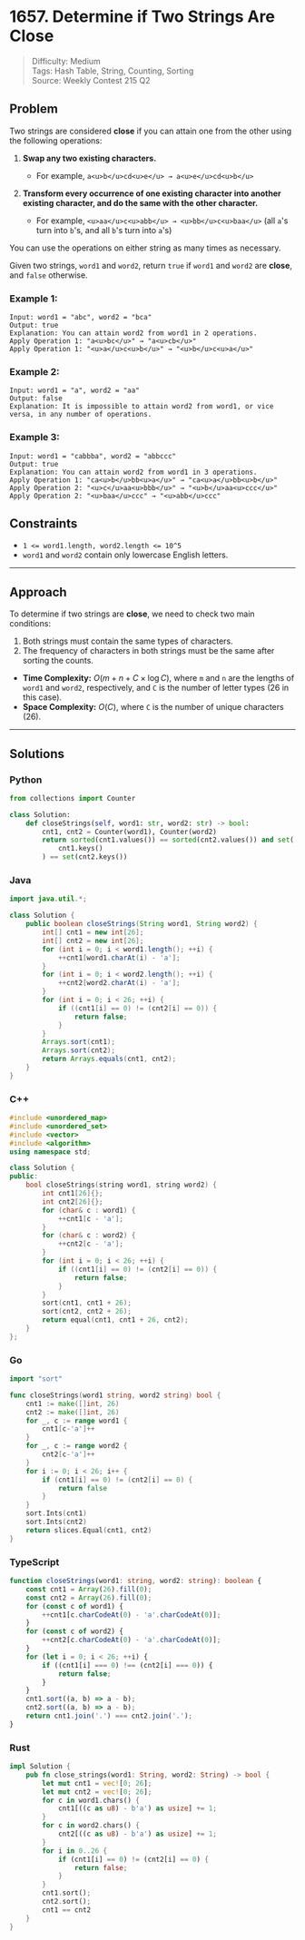 # 1657. Determine if Two Strings Are Close

> Difficulty: Medium  
> Tags: Hash Table, String, Counting, Sorting  
> Source: Weekly Contest 215 Q2

## Problem

Two strings are considered **close** if you can attain one from the other using the following operations:

1. **Swap any two existing characters.**  
   - For example, `a<u>b</u>cd<u>e</u> → a<u>e</u>cd<u>b</u>`
   
2. **Transform every occurrence of one existing character into another existing character, and do the same with the other character.**  
   - For example, `<u>aa</u>c<u>abb</u> → <u>bb</u>c<u>baa</u>` (all `a`'s turn into `b`'s, and all `b`'s turn into `a`'s)

You can use the operations on either string as many times as necessary.

Given two strings, `word1` and `word2`, return `true` if `word1` and `word2` are **close**, and `false` otherwise.

### Example 1:

```
Input: word1 = "abc", word2 = "bca"
Output: true
Explanation: You can attain word2 from word1 in 2 operations.
Apply Operation 1: "a<u>bc</u>" → "a<u>cb</u>"
Apply Operation 1: "<u>a</u>c<u>b</u>" → "<u>b</u>c<u>a</u>"
```

### Example 2:

```
Input: word1 = "a", word2 = "aa"
Output: false
Explanation: It is impossible to attain word2 from word1, or vice versa, in any number of operations.
```

### Example 3:

```
Input: word1 = "cabbba", word2 = "abbccc"
Output: true
Explanation: You can attain word2 from word1 in 3 operations.
Apply Operation 1: "ca<u>b</u>bb<u>a</u>" → "ca<u>a</u>bb<u>b</u>"
Apply Operation 2: "<u>c</u>aa<u>bbb</u>" → "<u>b</u>aa<u>ccc</u>"
Apply Operation 2: "<u>baa</u>ccc" → "<u>abb</u>ccc"
```

## Constraints

- `1 <= word1.length, word2.length <= 10^5`
- `word1` and `word2` contain only lowercase English letters.

---

## Approach

To determine if two strings are **close**, we need to check two main conditions:
1. Both strings must contain the same types of characters.
2. The frequency of characters in both strings must be the same after sorting the counts.

- **Time Complexity:** $O(m + n + C \times \log C)$, where `m` and `n` are the lengths of `word1` and `word2`, respectively, and `C` is the number of letter types (26 in this case).
- **Space Complexity:** $O(C)$, where `C` is the number of unique characters (26).

---

## Solutions

### Python

```python
from collections import Counter

class Solution:
    def closeStrings(self, word1: str, word2: str) -> bool:
        cnt1, cnt2 = Counter(word1), Counter(word2)
        return sorted(cnt1.values()) == sorted(cnt2.values()) and set(
            cnt1.keys()
        ) == set(cnt2.keys())
```

### Java

```java
import java.util.*;

class Solution {
    public boolean closeStrings(String word1, String word2) {
        int[] cnt1 = new int[26];
        int[] cnt2 = new int[26];
        for (int i = 0; i < word1.length(); ++i) {
            ++cnt1[word1.charAt(i) - 'a'];
        }
        for (int i = 0; i < word2.length(); ++i) {
            ++cnt2[word2.charAt(i) - 'a'];
        }
        for (int i = 0; i < 26; ++i) {
            if ((cnt1[i] == 0) != (cnt2[i] == 0)) {
                return false;
            }
        }
        Arrays.sort(cnt1);
        Arrays.sort(cnt2);
        return Arrays.equals(cnt1, cnt2);
    }
}
```

### C++

```cpp
#include <unordered_map>
#include <unordered_set>
#include <vector>
#include <algorithm>
using namespace std;

class Solution {
public:
    bool closeStrings(string word1, string word2) {
        int cnt1[26]{};
        int cnt2[26]{};
        for (char& c : word1) {
            ++cnt1[c - 'a'];
        }
        for (char& c : word2) {
            ++cnt2[c - 'a'];
        }
        for (int i = 0; i < 26; ++i) {
            if ((cnt1[i] == 0) != (cnt2[i] == 0)) {
                return false;
            }
        }
        sort(cnt1, cnt1 + 26);
        sort(cnt2, cnt2 + 26);
        return equal(cnt1, cnt1 + 26, cnt2);
    }
};
```

### Go

```go
import "sort"

func closeStrings(word1 string, word2 string) bool {
	cnt1 := make([]int, 26)
	cnt2 := make([]int, 26)
	for _, c := range word1 {
		cnt1[c-'a']++
	}
	for _, c := range word2 {
		cnt2[c-'a']++
	}
	for i := 0; i < 26; i++ {
		if (cnt1[i] == 0) != (cnt2[i] == 0) {
			return false
		}
	}
	sort.Ints(cnt1)
	sort.Ints(cnt2)
	return slices.Equal(cnt1, cnt2)
}
```

### TypeScript

```ts
function closeStrings(word1: string, word2: string): boolean {
    const cnt1 = Array(26).fill(0);
    const cnt2 = Array(26).fill(0);
    for (const c of word1) {
        ++cnt1[c.charCodeAt(0) - 'a'.charCodeAt(0)];
    }
    for (const c of word2) {
        ++cnt2[c.charCodeAt(0) - 'a'.charCodeAt(0)];
    }
    for (let i = 0; i < 26; ++i) {
        if ((cnt1[i] === 0) !== (cnt2[i] === 0)) {
            return false;
        }
    }
    cnt1.sort((a, b) => a - b);
    cnt2.sort((a, b) => a - b);
    return cnt1.join('.') === cnt2.join('.');
}
```

### Rust

```rust
impl Solution {
    pub fn close_strings(word1: String, word2: String) -> bool {
        let mut cnt1 = vec![0; 26];
        let mut cnt2 = vec![0; 26];
        for c in word1.chars() {
            cnt1[((c as u8) - b'a') as usize] += 1;
        }
        for c in word2.chars() {
            cnt2[((c as u8) - b'a') as usize] += 1;
        }
        for i in 0..26 {
            if (cnt1[i] == 0) != (cnt2[i] == 0) {
                return false;
            }
        }
        cnt1.sort();
        cnt2.sort();
        cnt1 == cnt2
    }
}
```
